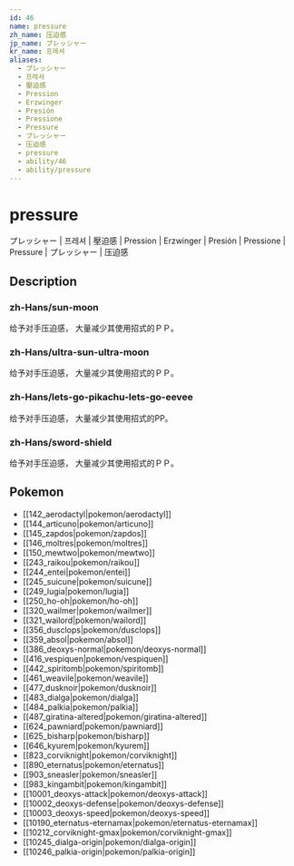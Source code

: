 ```yaml
---
id: 46
name: pressure
zh_name: 压迫感
jp_name: プレッシャー
kr_name: 프레셔
aliases:
  - プレッシャー
  - 프레셔
  - 壓迫感
  - Pression
  - Erzwinger
  - Presión
  - Pressione
  - Pressure
  - プレッシャー
  - 压迫感
  - pressure
  - ability/46
  - ability/pressure
---
```

# pressure

プレッシャー | 프레셔 | 壓迫感 | Pression | Erzwinger | Presión | Pressione | Pressure | プレッシャー | 压迫感

## Description

### zh-Hans/sun-moon

给予对手压迫感，
大量减少其使用招式的ＰＰ。

### zh-Hans/ultra-sun-ultra-moon

给予对手压迫感，
大量减少其使用招式的ＰＰ。

### zh-Hans/lets-go-pikachu-lets-go-eevee

给予对手压迫感，
大量减少其使用招式的PP。

### zh-Hans/sword-shield

给予对手压迫感，
大量减少其使用招式的ＰＰ。

## Pokemon

- [[142_aerodactyl|pokemon/aerodactyl]]
- [[144_articuno|pokemon/articuno]]
- [[145_zapdos|pokemon/zapdos]]
- [[146_moltres|pokemon/moltres]]
- [[150_mewtwo|pokemon/mewtwo]]
- [[243_raikou|pokemon/raikou]]
- [[244_entei|pokemon/entei]]
- [[245_suicune|pokemon/suicune]]
- [[249_lugia|pokemon/lugia]]
- [[250_ho-oh|pokemon/ho-oh]]
- [[320_wailmer|pokemon/wailmer]]
- [[321_wailord|pokemon/wailord]]
- [[356_dusclops|pokemon/dusclops]]
- [[359_absol|pokemon/absol]]
- [[386_deoxys-normal|pokemon/deoxys-normal]]
- [[416_vespiquen|pokemon/vespiquen]]
- [[442_spiritomb|pokemon/spiritomb]]
- [[461_weavile|pokemon/weavile]]
- [[477_dusknoir|pokemon/dusknoir]]
- [[483_dialga|pokemon/dialga]]
- [[484_palkia|pokemon/palkia]]
- [[487_giratina-altered|pokemon/giratina-altered]]
- [[624_pawniard|pokemon/pawniard]]
- [[625_bisharp|pokemon/bisharp]]
- [[646_kyurem|pokemon/kyurem]]
- [[823_corviknight|pokemon/corviknight]]
- [[890_eternatus|pokemon/eternatus]]
- [[903_sneasler|pokemon/sneasler]]
- [[983_kingambit|pokemon/kingambit]]
- [[10001_deoxys-attack|pokemon/deoxys-attack]]
- [[10002_deoxys-defense|pokemon/deoxys-defense]]
- [[10003_deoxys-speed|pokemon/deoxys-speed]]
- [[10190_eternatus-eternamax|pokemon/eternatus-eternamax]]
- [[10212_corviknight-gmax|pokemon/corviknight-gmax]]
- [[10245_dialga-origin|pokemon/dialga-origin]]
- [[10246_palkia-origin|pokemon/palkia-origin]]

